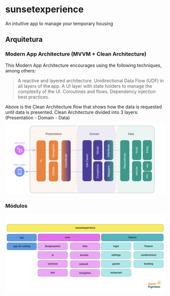 # sunsetexperience
An intuitive app to manage your temporary housing

## Arquitetura

### Modern App Architecture (MVVM + Clean Architecture)
This Modern App Architecture encourages using the following techniques, among others:

> A reactive and layered architecture.
> Unidirectional Data Flow (UDF) in all layers of the app.
> A UI layer with state holders to manage the complexity of the UI.
> Coroutines and flows.
> Dependency injection best practices.

Above is the Clean Architecture flow that shows how the data is requested until data is presented. 
Clean Architecture divided into 3 layers: (Presentation - Domain - Data) 

<p align="start">
  <img src="art_arch_mvvm.png" width="1024" title="mvvm">
</p>

### Módulos
<p align="start">
  <img src="art_arch.png" width="1024" title="modules">
</p>
